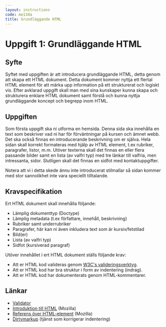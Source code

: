 ```yaml
---
layout: instructions
code: me134a
title: Grundläggande HTML
---
```


# Uppgift 1: Grundläggande HTML

## Syfte

Syftet med uppgiften är att introducera grundläggande HTML, detta genom att skapa ett HTML dokument. Detta dokument kommer nyttja ett flertal HTML element för att märka upp information på ett strukturerat och logiskt vis. Efter avklarad uppgift skall man med sina kunskaper kunna skapa och strukturera enklare HTML dokument samt förstå och kunna nyttja grundläggande koncept och begrepp inom HTML.

## Uppgiften

Som första uppgift ska ni utforma en hemsida. Denna sida ska innehålla en text som beskriver vad ni har för förväntningar på kursen och ämnet webb. Det ska också finnas en introducerande beskrivning om er själva. Hela sidan skall korrekt formateras med hjälp av HTML element, t.ex rubriker, paragrafer, listor, m.m. Utöver texterna skall det finnas en eller flera passande bilder samt en lista (av valfri typ) med tre länkar till valfria, men intressanta, sidor. Slutligen skall det finnas en sidfot med kontaktuppgifter.

Notera att vi i detta skede ännu inte introducerat stilmallar så sidan kommer med stor sannolikhet inte vara speciellt tilltalande.

## Kravspecifikation

Ert HTML dokument skall innehålla följande:

* Lämplig dokumenttyp (Doctype)
* Lämplig metadata (t.ex författare, innehåll, beskrivning)
* Rubriker samt underrubriker
* Paragrafer, här kan ni även inkludera text som är kursiv/fetstilad
* Bild(er)
* Lista (av valfri typ)
* Sidfot (kursiverad paragraf)

Utöver innehållet i ert HTML dokument ställs följande krav:

* Att er HTML kod valideras genom [W3C's valideringsverktyg][validator].
* Att er HTML kod har bra struktur i form av indentering (indrag).
* Att er HTML kod har dokumenterats genom HTML-kommentarer.

## Länkar

* [Validator][validator]
* [Introduktion till HTML][html intro] (Mozilla)
* [Referens över HTML-element][html ref] (Mozilla)
* [Dirtymarkup][dirtymarkup] (tjänst som korrigerar indentering)

[validator]: http://validator.w3.org
[html intro]: https://developer.mozilla.org/en-US/docs/Web/Guide/HTML/Introduction
[html ref]: https://developer.mozilla.org/en-US/docs/Web/HTML/Element
[dirtymarkup]: http://www.dirtymarkup.com/
